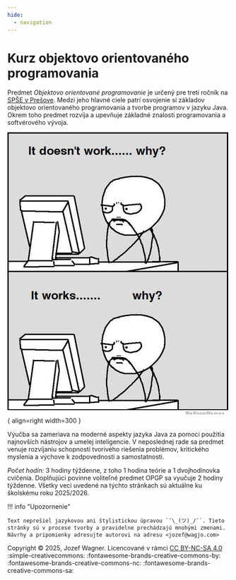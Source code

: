```yaml
---
hide:
  - navigation
---
```


# Kurz objektovo orientovaného programovania

Predmet *Objektovo orientované programovanie* je určený pre tretí ročník na [SPŠE v Prešove](https://www.spse-po.sk/). Medzi jeho hlavné ciele patrí osvojenie si základov objektovo orientovaného programovania a tvorbe programov v jazyku Java. Okrem toho predmet rozvíja a upevňuje základné znalosti programovania a softvérového vývoja. 

![Image title](assets/works-why.jpeg ){ align=right width=300 }

Výučba sa zameriava na moderné aspekty jazyka Java za pomoci použitia najnovších nástrojov a umelej inteligencie. V neposlednej rade sa predmet venuje rozvíjaniu schopností tvorivého riešenia problémov, kritického myslenia a výchove k zodpovednosti a samostatnosti. 

*Počet hodín:* 3 hodiny týždenne, z toho 1 hodina teórie a 1 dvojhodinovka cvičenia. Doplňujúci povinne voliteľné predmet OPGP sa vyučuje 2 hodiny týždenne. Všetky veci uvedené na týchto stránkach sú aktuálne ku školskému roku 2025/2026.

!!! info "Upozornenie"

    Text neprešiel jazykovou ani štylistickou úpravou `¯\_(ツ)_/¯`. Tieto stránky sú v procese tvorby a pravidelne prechádzajú mnohými zmenami. Návrhy a pripomienky adresujte autorovi na adresu <jozef@wagjo.com>

Copyright © 2025, Jozef Wagner. Licencované v rámci <a href="https://creativecommons.org/licenses/by-nc-sa/4.0/">CC BY-NC-SA 4.0</a> :simple-creativecommons: :fontawesome-brands-creative-commons-by: :fontawesome-brands-creative-commons-nc: :fontawesome-brands-creative-commons-sa: